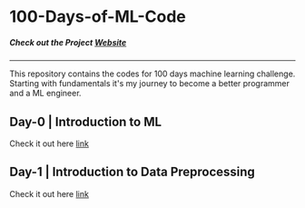 # 100-Days-of-ML-Code

##### Check out the Project [Website](https://aashutoshtrivedi.github.io/100-Days-of-DataScience/)
---
This repository contains the codes for 100 days machine learning challenge. Starting with fundamentals it's my journey to become a better programmer and a ML engineer.
## Day-0 | Introduction to ML
Check it out here [link](ML_Code/Day%200/README.md)

## Day-1 | Introduction to Data Preprocessing
Check it out here [link]()
